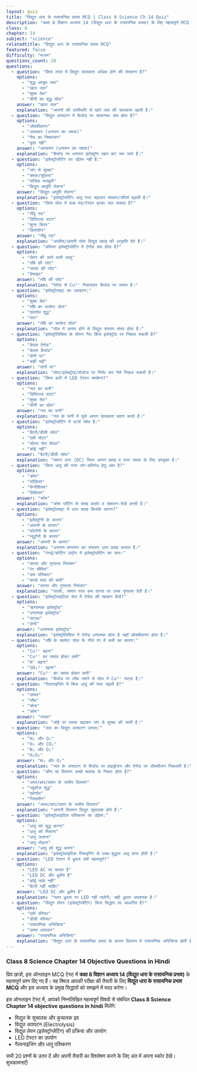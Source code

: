 ```yaml
---
layout: quiz
title: "विद्युत धारा के रासायनिक प्रभाव MCQ | Class 8 Science Ch 14 Quiz"
description: "कक्षा 8 विज्ञान अध्याय 14 (विद्युत धारा के रासायनिक प्रभाव) के लिए महत्वपूर्ण MCQ प्रश्नों का ऑनलाइन टेस्ट।"
class: 8
chapter: 14
subject: "science"
relatedtitle: "विद्युत धारा के रासायनिक प्रभाव MCQ"
featured: false
difficulty: "मध्यम"
questions_count: 20
questions:
  - question: "किस तरल में विद्युत चालकता अधिक होने की संभावना है?"
    options:
      - "शुद्ध आसुत जल"
      - "खारा जल"
      - "शुष्क तेल"
      - "चीनी का शुद्ध घोल"
    answer: "खारा जल"
    explanation: "आयनों की उपस्थिति से खारे जल की चालकता बढ़ती है।"
  - question: "विद्युत अपघटन में कैथोड पर सामान्यतः क्या होता है?"
    options:
      - "ऑक्सीकरण"
      - "अपचयन (धनायन का जमाव)"
      - "गैस का निष्कासन"
      - "कुछ नहीं"
    answer: "अपचयन (धनायन का जमाव)"
    explanation: "कैथोड पर धनायन इलेक्ट्रॉन ग्रहण कर जम जाते हैं।"
  - question: "इलेक्ट्रोप्लेटिंग का उद्देश्य नहीं है:"
    options:
      - "जंग से सुरक्षा"
      - "चमक/सुंदरता"
      - "यांत्रिक मजबूती"
      - "विद्युत आपूर्ति रोकना"
    answer: "विद्युत आपूर्ति रोकना"
    explanation: "इलेक्ट्रोप्लेटिंग धातु परत चढ़ाकर संरक्षण/सौंदर्य बढ़ाती है।"
  - question: "किस घोल में बल्ब मंद/टेस्टर हल्का जल सकता है?"
    options:
      - "नींबू रस"
      - "डिस्टिल्ड वाटर"
      - "शुगर सिरप"
      - "किरोसीन"
    answer: "नींबू रस"
    explanation: "अम्लीय/आयनी घोल विद्युत प्रवाह की अनुमति देते हैं।"
  - question: "कॉपपर इलेक्ट्रोप्लेटिंग में ऐनोड क्या होता है?"
    options:
      - "लेपन की जाने वाली वस्तु"
      - "ताँबे की प्लेट"
      - "जस्ता की प्लेट"
      - "ग्रेफाइट"
    answer: "ताँबे की प्लेट"
    explanation: "ऐनोड से Cu²⁺ निकलकर कैथोड पर जमता है।"
  - question: "इलेक्ट्रोलाइट का उदाहरण:"
    options:
      - "शुष्क तेल"
      - "ताँबे का सल्फेट घोल"
      - "एथेनॉल शुद्ध"
      - "पारा"
    answer: "ताँबे का सल्फेट घोल"
    explanation: "घोल में आयन होने से विद्युत संचरण संभव होता है।"
  - question: "इलेक्ट्रोलिसिस के दौरान गैस किस इलेक्ट्रोड पर निकल सकती है?"
    options:
      - "केवल ऐनोड"
      - "केवल कैथोड"
      - "दोनों पर"
      - "कहीं नहीं"
    answer: "दोनों पर"
    explanation: "घोल/इलेक्ट्रोड/वोल्टेज पर निर्भर कर गैसें निकल सकती हैं।"
  - question: "किस बाटी में LED टेस्टर चमकेगा?"
    options:
      - "नल का पानी"
      - "डिस्टिल्ड वाटर"
      - "शुष्क तेल"
      - "चीनी का घोल"
    answer: "नल का पानी"
    explanation: "नल के पानी में घुले आयन चालकता प्रदान करते हैं।"
  - question: "इलेक्ट्रोप्लेटिंग में ऊर्जा स्रोत है:"
    options:
      - "बैटरी/डीसी स्रोत"
      - "एसी मोटर"
      - "सोलर सेल केवल"
      - "कोई नहीं"
    answer: "बैटरी/डीसी स्रोत"
    explanation: "समान धारा (DC) स्थिर आयन प्रवाह व परत जमाव के लिए उपयुक्त है।"
  - question: "किस धातु की परत जंग-प्रतिरोध हेतु आम है?"
    options:
      - "क्रोम"
      - "सोडियम"
      - "मैग्नीशियम"
      - "लिथियम"
    answer: "क्रोम"
    explanation: "क्रोम प्लेटिंग से सतह कठोर व संक्षारण-रोधी बनती है।"
  - question: "इलेक्ट्रोलाइट में धारा प्रवाह किसके कारण?"
    options:
      - "इलेक्ट्रॉनों के कारण"
      - "आयनों के कारण"
      - "फोटॉनों के कारण"
      - "न्यूट्रॉनों के कारण"
    answer: "आयनों के कारण"
    explanation: "धनायन-कणायन का संचलन धारा प्रवाह कराता है।"
  - question: "रंगाई/कोटिंग उद्योग में इलेक्ट्रोप्लेटिंग का लाभ:"
    options:
      - "लागत और गुणवत्ता नियंत्रण"
      - "रंग सीमित"
      - "कम परिष्कार"
      - "कच्चे माल की कमी"
    answer: "लागत और गुणवत्ता नियंत्रण"
    explanation: "पतली, समान परत कम लागत पर उच्च गुणवत्ता देती है।"
  - question: "इलेक्ट्रोलाइटिक सेल में ऐनोड की पहचान कैसे?"
    options:
      - "ऋणात्मक इलेक्ट्रोड"
      - "धनात्मक इलेक्ट्रोड"
      - "तटस्थ"
      - "दोनों"
    answer: "धनात्मक इलेक्ट्रोड"
    explanation: "इलेक्ट्रोलिसिस में ऐनोड धनात्मक होता है जहाँ ऑक्सीकरण होता है।"
  - question: "ताँबे के सल्फेट घोल के नीले रंग में कमी का कारण:"
    options:
      - "Cu²⁺ बढ़ना"
      - "Cu²⁺ का जमाव होकर कमी"
      - "H⁺ बढ़ना"
      - "SO₄²⁻ बढ़ना"
    answer: "Cu²⁺ का जमाव होकर कमी"
    explanation: "कैथोड पर ताँबा जमने से घोल में Cu²⁺ घटता है।"
  - question: "गैल्वनाइजिंग में किस धातु की परत चढ़ती है?"
    options:
      - "जस्ता"
      - "ताँबा"
      - "सोना"
      - "क्रोम"
    answer: "जस्ता"
    explanation: "लोहे पर जस्ता चढ़ाकर जंग से सुरक्षा की जाती है।"
  - question: "जल का विद्युत अपघटन उत्पाद:"
    options:
      - "H₂ और O₂"
      - "H₂ और CO₂"
      - "N₂ और O₂"
      - "H₂O₂"
    answer: "H₂ और O₂"
    explanation: "जल के अपघटन से कैथोड पर हाइड्रोजन और ऐनोड पर ऑक्सीजन निकलती है।"
  - question: "कौन सा विलयन अच्छे चालक के निकट होता है?"
    options:
      - "अम्ल/क्षार/लवण के जलीय विलयन"
      - "ग्लूकोज़ शुद्ध"
      - "एथेनॉल"
      - "ग्लिसरीन"
    answer: "अम्ल/क्षार/लवण के जलीय विलयन"
    explanation: "आयनी विलयन विद्युत सुचालक होते हैं।"
  - question: "इलेक्ट्रोलाइटिक परिष्करण का उद्देश्य:"
    options:
      - "धातु को शुद्ध करना"
      - "धातु को मिलाना"
      - "धातु जलाना"
      - "धातु तोड़ना"
    answer: "धातु को शुद्ध करना"
    explanation: "इलेक्ट्रोलाइटिक रिफाइनिंग से उच्च-शुद्धता धातु प्राप्त होती है।"
  - question: "LED टेस्टर में ध्रुवता क्यों महत्वपूर्ण?"
    options:
      - "LED AC पर चलता है"
      - "LED DC और ध्रुवीय है"
      - "कोई फर्क नहीं"
      - "बैटरी नहीं चाहिए"
    answer: "LED DC और ध्रुवीय है"
    explanation: "गलत ध्रुवता पर LED नहीं जलेगी; सही ध्रुवता आवश्यक है।"
  - question: "विद्युत लेपन (इलेक्ट्रोप्लेटिंग) किस सिद्धांत पर आधारित है?"
    options:
      - "एसी परिपथ"
      - "डीसी परिपथ"
      - "रासायनिक अभिक्रिया"
      - "ऊष्मा उत्पादन"
    answer: "रासायनिक अभिक्रिया"
    explanation: "विद्युत धारा के रासायनिक प्रभाव के कारण विलयन में रासायनिक अभिक्रिया होती है।"
---
```


### Class 8 Science Chapter 14 Objective Questions in Hindi

प्रिय छात्रों, इस ऑनलाइन MCQ टेस्ट में **कक्षा 8 विज्ञान अध्याय 14 (विद्युत धारा के रासायनिक प्रभाव)** के महत्वपूर्ण प्रश्न दिए गए हैं। यह क्विज़ आपकी परीक्षा की तैयारी के लिए **विद्युत धारा के रासायनिक प्रभाव MCQ** और इस अध्याय के प्रमुख सिद्धांतों को समझने में मदद करेगा।

इस ऑनलाइन टेस्ट में, आपको निम्नलिखित महत्वपूर्ण विषयों से संबंधित **Class 8 Science Chapter 14 objective questions in hindi** मिलेंगे:
- विद्युत के सुचालक और कुचालक द्रव
- विद्युत अपघटन (Electrolysis)
- विद्युत लेपन (इलेक्ट्रोप्लेटिंग) की प्रक्रिया और उपयोग
- LED टेस्टर का उपयोग
- गैल्वनाइजिंग और धातु परिष्करण

सभी 20 प्रश्नों के उत्तर दें और अपनी तैयारी का विश्लेषण करने के लिए अंत में अपना स्कोर देखें। शुभकामनाएँ!